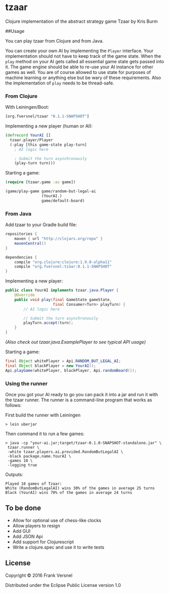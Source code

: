 # tzaar

Clojure implementation of the abstract strategy game Tzaar by Kris Burm

##Usage

You can play tzaar from Clojure and from Java.

You can create your own AI by implementing the `Player` interface.
Your implementation should not have to keep track of the game state.
When the `play` method on your AI
gets called all essential game state gets passed into it.
The game engine should be able to re-use your AI instance for other games as well.
You are of course allowed to use state for purposes of machine learning or anything
else but be wary of these requirements. Also the implementation of `play` needs
to be thread-safe.

### From Clojure

With Leiningen/Boot:

```clojure
[org.fversnel/tzaar "0.1.1-SNAPSHOT"]
```

Implementing a new player (human or AI):

```clojure
(defrecord YourAI []
  tzaar.player/Player
  (-play [this game-state play-turn]
    ; AI logic here

    ; Submit the turn asynchronously
    (play-turn turn)))
```

Starting a game:

```clojure
(require [tzaar.game :as game])

(game/play-game game/random-but-legal-ai
                (YourAI.)
                game/default-board)
```

### From Java

Add tzaar to your Gradle build file:
```groovy
repositories {
    maven { url "http://clojars.org/repo" }
    mavenCentral()
}

dependencies {
    compile "org.clojure:clojure:1.9.0-alpha11"
    compile "org.fversnel:tzaar:0.1.1-SNAPSHOT"
}
```

Implementing a new player:

```java
public class YourAI implements tzaar.java.Player {
    @Override
    public void play(final GameState gameState,
                     final Consumer<Turn> playTurn) {
        // AI logic here

        // Submit the turn asynchronously
        playTurn.accept(turn);
    }
}
```
*(Also check out tzaar.java.ExamplePlayer to see typical API usage)*

Starting a game:
```java
final Object whitePlayer = Api.RANDOM_BUT_LEGAL_AI;
final Object blackPlayer = new YourAI();
Api.playGame(whitePlayer, blackPlayer, Api.randomBoard());
```

### Using the runner

Once you got your AI ready to go you can pack it into a jar and run it with the tzaar runner.
The runner is a command-line program that works as follows:

First build the runner with Leiningen
```shell
> lein uberjar
```

Then command it to run a few games:
```shell
> java -cp "your-ai.jar;target/tzaar-0.1.0-SNAPSHOT-standalone.jar" \
 tzaar.runner \
 -white tzaar.players.ai.provided.RandomButLegalAI \
 -black package.name.YourAI \
 -games 10 \
 -logging true
```

Outputs:
```shell
Played 10 games of Tzaar:
White (RandomButLegalAI) wins 30% of the games in average 25 turns
Black (YourAI) wins 70% of the games in average 24 turns
```

## To be done

- Allow for optional use of chess-like clocks
- Allow players to resign
- Add GUI
- Add JSON Api
- Add support for Clojurescript
- Write a clojure.spec and use it to write tests

## License

Copyright © 2016 Frank Versnel

Distributed under the Eclipse Public License version 1.0
